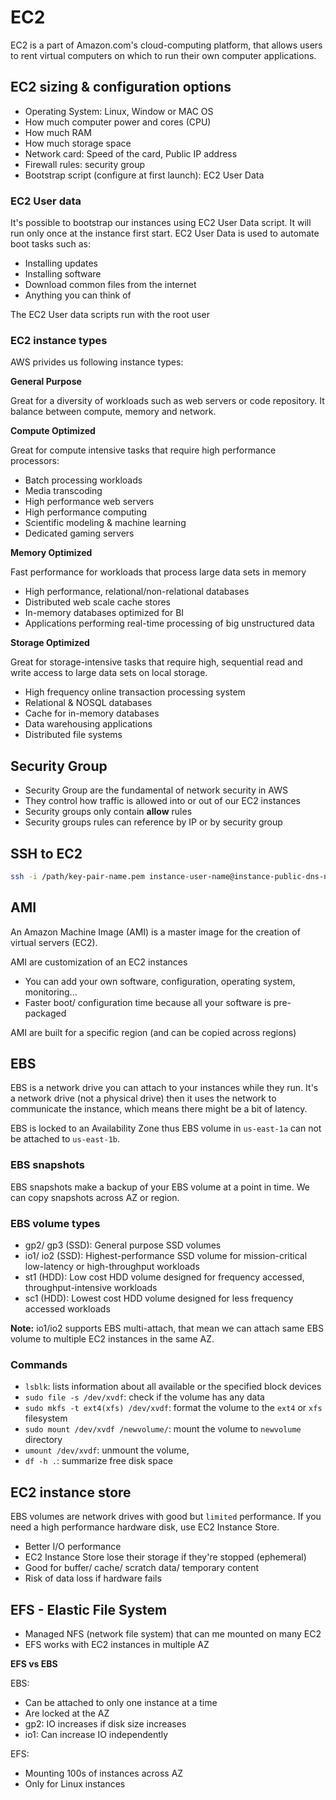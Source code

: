 # EC2

EC2 is a part of Amazon.com's cloud-computing platform, that allows users to rent virtual computers on which to run their own computer applications.

## EC2 sizing & configuration options

- Operating System: Linux, Window or MAC OS
- How much computer power and cores (CPU)
- How much RAM
- How much storage space
- Network card: Speed of the card, Public IP address
- Firewall rules: security group
- Bootstrap script (configure at first launch): EC2 User Data

### EC2 User data

It's possible to bootstrap our instances using EC2 User Data script. It will run only once at the instance first start.
EC2 User Data is used to automate boot tasks such as:

- Installing updates
- Installing software
- Download common files from the internet
- Anything you can think of

The EC2 User data scripts run with the root user

### EC2 instance types

AWS privides us following instance types:

**General Purpose**

Great for a diversity of workloads such as web servers or code repository. It balance between compute, memory and network.

**Compute Optimized**

Great for compute intensive tasks that require high performance processors:

- Batch processing workloads
- Media transcoding
- High performance web servers
- High performance computing
- Scientific modeling & machine learning
- Dedicated gaming servers

**Memory Optimized**

Fast performance for workloads that process large data sets in memory

- High performance, relational/non-relational databases
- Distributed web scale cache stores
- In-memory databases optimized for BI
- Applications performing real-time processing of big unstructured data

**Storage Optimized**

Great for storage-intensive tasks that require high, sequential read and write access to large data sets on local storage.

- High frequency online transaction processing system
- Relational & NOSQL databases
- Cache for in-memory databases
- Data warehousing applications
- Distributed file systems

## Security Group

- Security Group are the fundamental of network security in AWS
- They control how traffic is allowed into or out of our EC2 instances
- Security groups only contain **allow** rules
- Security groups rules can reference by IP or by security group

## SSH to EC2

```sh
ssh -i /path/key-pair-name.pem instance-user-name@instance-public-dns-name
```

## AMI

An Amazon Machine Image (AMI) is a master image for the creation of virtual servers (EC2).

AMI are customization of an EC2 instances

- You can add your own software, configuration, operating system, monitoring...
- Faster boot/ configuration time because all your software is pre-packaged

AMI are built for a specific region (and can be copied across regions)

## EBS

EBS is a network drive you can attach to your instances while they run. It's a network drive (not a physical drive) then it uses the network to communicate the instance, which means there might be a bit of latency.

EBS is locked to an Availability Zone thus EBS volume in `us-east-1a` can not be attached to `us-east-1b`.

### EBS snapshots

EBS snapshots make a backup of your EBS volume at a point in time. We can copy snapshots across AZ or region.

### EBS volume types

- gp2/ gp3 (SSD): General purpose SSD volumes
- io1/ io2 (SSD): Highest-performance SSD volume for mission-critical low-latency or high-throughput workloads
- st1 (HDD): Low cost HDD volume designed for frequency accessed, throughput-intensive workloads
- sc1 (HDD): Lowest cost HDD volume designed for less frequency accessed workloads

**Note:** io1/io2 supports EBS multi-attach, that mean we can attach same EBS volume to multiple EC2 instances in the same AZ.

### Commands

- `lsblk`: lists information about all available or the specified block devices
- `sudo file -s /dev/xvdf`: check if the volume has any data
- `sudo mkfs -t ext4(xfs) /dev/xvdf`: format the volume to the `ext4` or `xfs` filesystem
- `sudo mount /dev/xvdf /newvolume/`: mount the volume to `newvolume` directory
- `umount /dev/xvdf`: unmount the volume,
- `df -h .`: summarize free disk space

## EC2 instance store

EBS volumes are network drives with good but `limited` performance. If you need a high performance hardware disk, use EC2 Instance Store.

- Better I/O performance
- EC2 Instance Store lose their storage if they're stopped (ephemeral)
- Good for buffer/ cache/ scratch data/ temporary content
- Risk of data loss if hardware fails

## EFS - Elastic File System

- Managed NFS (network file system) that can me mounted on many EC2
- EFS works with EC2 instances in multiple AZ

**EFS vs EBS**

EBS:

- Can be attached to only one instance at a time
- Are locked at the AZ
- gp2: IO increases if disk size increases
- io1: Can increase IO independently

EFS:

- Mounting 100s of instances across AZ
- Only for Linux instances
